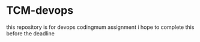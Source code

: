 # TCM-devops
this repository is for devops codingmum assignment
i hope to complete this before the deadline
